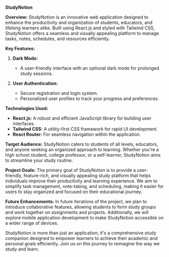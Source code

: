 **StudyNotion**

**Overview:**
StudyNotion is an innovative web application designed to enhance the productivity and organization of students, educators, and lifelong learners alike. Built using React.js and styled with Tailwind CSS, StudyNotion offers a seamless and visually appealing platform to manage tasks, notes, schedules, and resources efficiently.

**Key Features:**

1. **Dark Mode:**
   - A user-friendly interface with an optional dark mode for prolonged study sessions.

2. **User Authentication:**
   - Secure registration and login system.
   - Personalized user profiles to track your progress and preferences.

**Technologies Used:**

- **React.js:** A robust and efficient JavaScript library for building user interfaces.
- **Tailwind CSS:** A utility-first CSS framework for rapid UI development.
- **React Router:** For seamless navigation within the application.

**Target Audience:**
StudyNotion caters to students of all levels, educators, and anyone seeking an organized approach to learning. Whether you're a high school student, college professor, or a self-learner, StudyNotion aims to streamline your study routine.

**Project Goals:**
The primary goal of StudyNotion is to provide a user-friendly, feature-rich, and visually appealing study platform that helps individuals improve their productivity and learning experience. We aim to simplify task management, note-taking, and scheduling, making it easier for users to stay organized and focused on their educational journey.

**Future Enhancements:**
In future iterations of the project, we plan to introduce collaborative features, allowing students to form study groups and work together on assignments and projects. Additionally, we will explore mobile application development to make StudyNotion accessible on a wider range of devices.

StudyNotion is more than just an application; it's a comprehensive study companion designed to empower learners to achieve their academic and personal goals efficiently. Join us on this journey to reimagine the way we study and learn.
